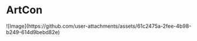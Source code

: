 <h1>ArtCon</h1>
![Image](https://github.com/user-attachments/assets/61c2475a-2fee-4b98-b249-614d9bebd82e)

